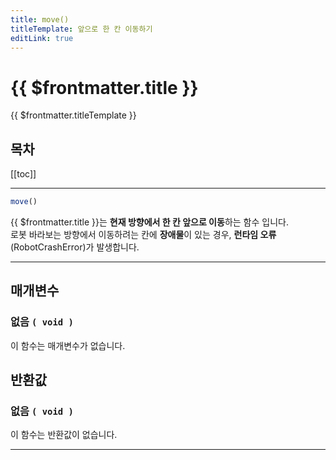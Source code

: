 ```yaml
---
title: move()
titleTemplate: 앞으로 한 칸 이동하기
editLink: true
---
```

<Badge type="info" text="함수" /><Badge type="tip" text="기본" />

# {{ $frontmatter.title }}
{{ $frontmatter.titleTemplate }}
## 목차
[[toc]]
***

```javascript
move()
```

{{ $frontmatter.title }}는 **현재 방향에서 한 칸 앞으로 이동**하는 함수 입니다.\
로봇 바라보는 방향에서 이동하려는 칸에 **장애물**이 있는 경우, **런타임 오류**(RobotCrashError)가 발생합니다.
***
## 매개변수
### **없음 ```( void )```**
이 함수는 매개변수가 없습니다.
## 반환값
### **없음 ```( void )```**
이 함수는 반환값이 없습니다.
***
